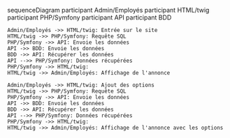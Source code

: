 sequenceDiagram
    participant Admin/Employés
    participant HTML/twig
    participant PHP/Symfony
    participant API
    participant BDD
    
    Admin/Employés ->> HTML/twig: Entrée sur le site
    HTML/twig ->> PHP/Symfony: Requête SQL
    PHP/Symfony ->> API: Envoie les données
    API ->> BDD: Envoie les données
    BDD ->> API: Récupérer les données
    API -->> PHP/Symfony: Données récupérées
    PHP/Symfony ->> HTML/twig: 
    HTML/twig ->> Admin/Employés: Affichage de l'annonce
    
    Admin/Employés ->> HTML/twig: Ajout des options
    HTML/twig ->> PHP/Symfony: Requête SQL
    PHP/Symfony ->> API: Envoie les données
    API ->> BDD: Envoie les données
    BDD ->> API: Récupérer les données
    API -->> PHP/Symfony: Données récupérées
    PHP/Symfony ->> HTML/twig: 
    HTML/twig ->> Admin/Employés: Affichage de l'annonce avec les options